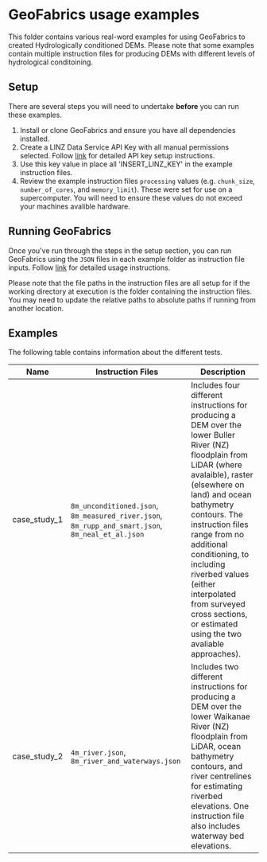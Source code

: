 # GeoFabrics usage examples
This folder contains various real-word examples for using GeoFabrics to created Hydrologically conditioned DEMs. Please note that some examples contain multiple instruction files for producing DEMs with different levels of hydrological conditoining.

## Setup
There are several steps you will need to undertake **before** you can run these examples.
1. Install or clone GeoFabrics and ensure you have all dependencies installed.
2. Create a LINZ Data Service API Key with all manual permissions selected. Follow [link](https://github.com/niwa/geoapis/wiki/Package-Requirements) for detailed API key setup instructions.
3. Use this key value in place all 'INSERT_LINZ_KEY' in the example instruction files.
4. Review the example instruction files `processing` values (e.g. `chunk_size`, `number_of_cores`, and `memory_limit`). These were set for use on a supercomputer. You will need to ensure these values do not exceed your machines avalible hardware.

## Running GeoFabrics
Once you've run through the steps in the setup section, you can run GeoFabrics using the `JSON` files in each example folder as instruction file inputs. Follow [link](https://github.com/rosepearson/GeoFabrics/wiki/Basic-Usage-instructions) for detailed usage instructions.

Please note that the file paths in the instruction files are all setup for if the working directory at execution is the folder containing the instruction files. You may need to update the relative paths to absolute paths if running from another location.

## Examples
The following table contains information about the different tests.

| Name | Instruction Files | Description |
| --- | ----------- | ----------- |
| case_study_1 | `8m_unconditioned.json`, `8m_measured_river.json`, `8m_rupp_and_smart.json`, `8m_neal_et_al.json` | Includes four different instructions for producing a DEM over the lower Buller River (NZ) floodplain from LiDAR (where avalaible), raster (elsewhere on land) and ocean bathymetry contours. The instruction files range from no additional conditioning, to including riverbed values (either interpolated from surveyed cross sections, or estimated using the two avaliable approaches). |
| case_study_2 | `4m_river.json`, `8m_river_and_waterways.json` | Includes two different instructions for producing a DEM over the lower Waikanae River (NZ) floodplain from LiDAR, ocean bathymetry contours, and river centrelines for estimating riverbed elevations. One instruction file also includes waterway bed elevations. |

